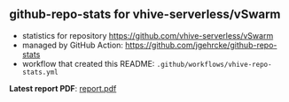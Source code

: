 ## github-repo-stats for vhive-serverless/vSwarm

- statistics for repository https://github.com/vhive-serverless/vSwarm
- managed by GitHub Action: https://github.com/jgehrcke/github-repo-stats
- workflow that created this README: `.github/workflows/vhive-repo-stats.yml`

**Latest report PDF**: [report.pdf](https://github.com/vhive-serverless/vhive.github.io/raw/github-repo-stats/vhive-serverless/vSwarm/latest-report/report.pdf)

